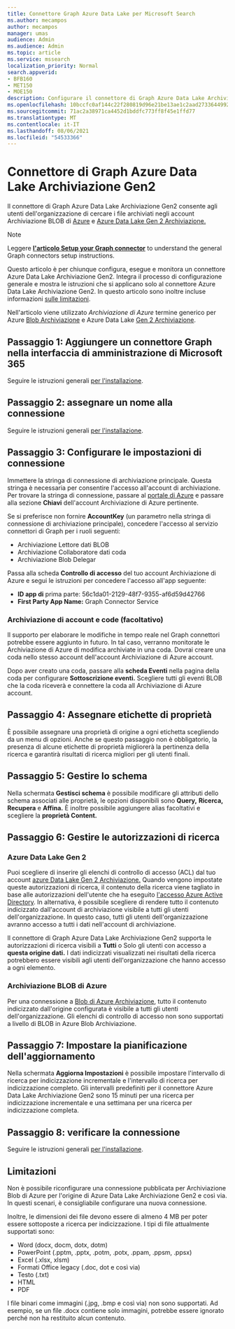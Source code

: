 ```yaml
---
title: Connettore Graph Azure Data Lake per Microsoft Search
ms.author: mecampos
author: mecampos
manager: umas
audience: Admin
ms.audience: Admin
ms.topic: article
ms.service: mssearch
localization_priority: Normal
search.appverid:
- BFB160
- MET150
- MOE150
description: Configurare il connettore di Graph Azure Data Lake Archiviazione Gen2 per Microsoft Search
ms.openlocfilehash: 10bccfc0af144c22f280819d96e21be13ae1c2aad273364499296b6289d3a1e5
ms.sourcegitcommit: 71ac2a38971ca4452d1bddfc773ff8f45e1ffd77
ms.translationtype: MT
ms.contentlocale: it-IT
ms.lasthandoff: 08/06/2021
ms.locfileid: "54533366"
---
```

<!---Previous ms.author: monaray --->

# <a name="azure-data-lake-storage-gen2-graph-connector"></a>Connettore di Graph Azure Data Lake Archiviazione Gen2

Il connettore di Graph Azure Data Lake Archiviazione Gen2 consente agli utenti dell'organizzazione di cercare i file archiviati negli account Archiviazione BLOB di [Azure](/azure/storage/blobs/storage-blobs-introduction) e [Azure Data Lake Gen 2 Archiviazione.](/azure/storage/blobs/data-lake-storage-introduction)

> [!NOTE]
> Leggere [**l'articolo Setup your Graph connector**](configure-connector.md) to understand the general Graph connectors setup instructions.

Questo articolo è per chiunque configura, esegue e monitora un connettore Azure Data Lake Archiviazione Gen2. Integra il processo di configurazione generale e mostra le istruzioni che si applicano solo al connettore Azure Data Lake Archiviazione Gen2. In questo articolo sono inoltre incluse informazioni [sulle limitazioni](#limitations).

Nell'articolo viene utilizzato *Archiviazione di Azure* termine generico per Azure [Blob Archiviazione](/azure/storage/blobs/storage-blobs-introduction) e Azure Data Lake [Gen 2 Archiviazione](/azure/storage/blobs/data-lake-storage-introduction).

## <a name="step-1-add-a-graph-connector-in-the-microsoft-365-admin-center"></a>Passaggio 1: Aggiungere un connettore Graph nella interfaccia di amministrazione di Microsoft 365

Seguire le istruzioni generali [per l'installazione](./configure-connector.md).
<!---If the above phrase does not apply, delete it and insert specific details for your data source that are different from general setup instructions.-->

## <a name="step-2-name-the-connection"></a>Passaggio 2: assegnare un nome alla connessione

Seguire le istruzioni generali [per l'installazione](./configure-connector.md).
<!---If the above phrase does not apply, delete it and insert specific details for your data source that are different from general setup instructions.-->

## <a name="step-3-configure-the-connection-settings"></a>Passaggio 3: Configurare le impostazioni di connessione

Immettere la stringa di connessione di archiviazione principale. Questa stringa è necessaria per consentire l'accesso all'account di archiviazione. Per trovare la stringa di connessione, passare al [portale di Azure](https://ms.portal.azure.com/#home) e passare alla sezione **Chiavi** dell'account Archiviazione di Azure pertinente.

Se si preferisce non fornire **AccountKey** (un parametro nella stringa di connessione di archiviazione principale), concedere l'accesso al servizio connettori di Graph per i ruoli seguenti:

* Archiviazione Lettore dati BLOB
* Archiviazione Collaboratore dati coda
* Archiviazione Blob Delegar

Passa alla scheda **Controllo di accesso** del tuo account Archiviazione di Azure e segui le istruzioni per concedere l'accesso all'app seguente:

* **ID app di** prima parte: 56c1da01-2129-48f7-9355-af6d59d42766
* **First Party App Name:** Graph Connector Service

### <a name="storage-account-and-queue-notifications-optional"></a>Archiviazione di account e code (facoltativo)

Il supporto per elaborare le modifiche in tempo reale nel Graph connettori potrebbe essere aggiunto in futuro. In tal caso, verranno monitorate le Archiviazione di Azure di modifica archiviate in una coda. Dovrai creare una coda nello stesso account dell'account Archiviazione di Azure account.

Dopo aver creato una coda, passare alla **scheda Eventi** nella pagina della coda per configurare **Sottoscrizione eventi.** Scegliere tutti gli eventi BLOB che la coda riceverà e connettere la coda all Archiviazione di Azure account.

## <a name="step-4-assign-property-labels"></a>Passaggio 4: Assegnare etichette di proprietà

È possibile assegnare una proprietà di origine a ogni etichetta scegliendo da un menu di opzioni. Anche se questo passaggio non è obbligatorio, la presenza di alcune etichette di proprietà migliorerà la pertinenza della ricerca e garantirà risultati di ricerca migliori per gli utenti finali.

## <a name="step-5-manage-schema"></a>Passaggio 5: Gestire lo schema

Nella schermata **Gestisci schema** è possibile modificare gli attributi dello schema associati alle proprietà, le opzioni disponibili sono **Query,** **Ricerca,** **Recupera** e **Affina.** È inoltre possibile aggiungere alias facoltativi e scegliere la **proprietà Content.**

## <a name="step-6-manage-search-permissions"></a>Passaggio 6: Gestire le autorizzazioni di ricerca

### <a name="azure-data-lake-gen-2"></a>Azure Data Lake Gen 2

Puoi scegliere di inserire gli elenchi di controllo di accesso (ACL) dal tuo account [azure Data Lake Gen 2 Archiviazione.](/azure/storage/blobs/data-lake-storage-introduction) Quando vengono impostate queste autorizzazioni di ricerca, il contenuto della ricerca viene tagliato in base alle autorizzazioni dell'utente che ha eseguito [l'accesso Azure Active Directory](/azure/active-directory/). In alternativa, è possibile scegliere di rendere tutto il contenuto indicizzato dall'account di archiviazione visibile a tutti gli utenti dell'organizzazione. In questo caso, tutti gli utenti dell'organizzazione avranno accesso a tutti i dati nell'account di archiviazione.

Il connettore di Graph Azure Data Lake Archiviazione Gen2 supporta le autorizzazioni di ricerca visibili a **Tutti** o Solo gli utenti con accesso a **questa origine dati.** I dati indicizzati visualizzati nei risultati della ricerca potrebbero essere visibili agli utenti dell'organizzazione che hanno accesso a ogni elemento.

### <a name="azure-blob-storage"></a>Archiviazione BLOB di Azure

Per una connessione a [Blob di Azure Archiviazione](/azure/storage/blobs/storage-blobs-introduction), tutto il contenuto indicizzato dall'origine configurata è visibile a tutti gli utenti dell'organizzazione. Gli elenchi di controllo di accesso non sono supportati a livello di BLOB in Azure Blob Archiviazione.

## <a name="step-7-set-the-refresh-schedule"></a>Passaggio 7: Impostare la pianificazione dell'aggiornamento

Nella schermata **Aggiorna Impostazioni** è possibile impostare l'intervallo di ricerca per indicizzazione incrementale e l'intervallo di ricerca per indicizzazione completo. Gli intervalli predefiniti per il connettore Azure Data Lake Archiviazione Gen2 sono 15 minuti per una ricerca per indicizzazione incrementale e una settimana per una ricerca per indicizzazione completa.

## <a name="step-8-review-connection"></a>Passaggio 8: verificare la connessione

Seguire le istruzioni generali [per l'installazione](./configure-connector.md).
<!---If the above phrase does not apply, delete it and insert specific details for your data source that are different from general setup instructions.-->

<!---## Troubleshooting-->
<!---Insert troubleshooting recommendations for this data source-->

## <a name="limitations"></a>Limitazioni

Non è possibile riconfigurare una connessione pubblicata per Archiviazione Blob di Azure per l'origine di Azure Data Lake Archiviazione Gen2 e così via. In questi scenari, è consigliabile configurare una nuova connessione.

Inoltre, le dimensioni dei file devono essere di almeno 4 MB per poter essere sottoposte a ricerca per indicizzazione. I tipi di file attualmente supportati sono:

* Word (docx, docm, dotx, dotm)
* PowerPoint (.pptm, .pptx, .potm, .potx, .ppam, .ppsm, .ppsx)
* Excel (.xlsx, xlsm)
* Formati Office legacy (.doc, dot e così via)
* Testo (.txt)
* HTML
* PDF

I file binari come immagini (.jpg, .bmp e così via) non sono supportati. Ad esempio, se un file .docx contiene solo immagini, potrebbe essere ignorato perché non ha restituito alcun contenuto.